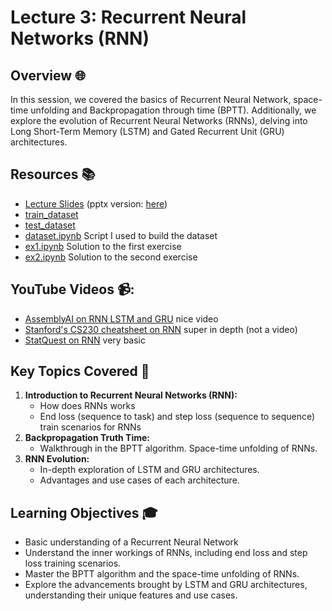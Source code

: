 # Lecture 3: Recurrent Neural Networks (RNN)

## Overview 🌐

In this session, we covered the basics of Recurrent Neural Network, space-time unfolding and Backpropagation through time (BPTT). Additionally, we explore the evolution of Recurrent Neural Networks (RNNs), delving into Long Short-Term Memory (LSTM) and Gated Recurrent Unit (GRU) architectures.

## Resources 📚

- [Lecture Slides](./rnn.pdf) (pptx version: [here](./rnn.pptx))
- [train_dataset](./train_dataset.json)
- [test_dataset](./test_dataset.json)
- [dataset.ipynb](./dataset.ipynb) Script I used to build the dataset
- [ex1.ipynb](./ex1.ipynb) Solution to the first exercise
- [ex2.ipynb](./ex2.ipynb) Solution to the second exercise

## YouTube Videos 📹:
- [AssemblyAI on RNN LSTM and GRU](https://www.youtube.com/watch?v=TLLqsEyt8NI) nice video
- [Stanford's CS230 cheatsheet on RNN](https://stanford.edu/~shervine/teaching/cs-230/cheatsheet-recurrent-neural-networks) super in depth (not a video)
- [StatQuest on RNN](https://www.youtube.com/watch?v=AsNTP8Kwu80) very basic


## Key Topics Covered 🧠

1. **Introduction to Recurrent Neural Networks (RNN):**
    - How does RNNs works
    - End loss (sequence to task) and step loss (sequence to sequence) train scenarios for RNNs
2. **Backpropagation Truth Time:**
    - Walkthrough in the BPTT algorithm. Space-time unfolding of RNNs.
3. **RNN Evolution:**
    - In-depth exploration of LSTM and GRU architectures.
    - Advantages and use cases of each architecture.

## Learning Objectives 🎓

- Basic understanding of a Recurrent Neural Network
- Understand the inner workings of RNNs, including end loss and step loss training scenarios.
- Master the BPTT algorithm and the space-time unfolding of RNNs.
- Explore the advancements brought by LSTM and GRU architectures, understanding their unique features and use cases.